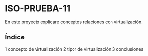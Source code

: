 # ISO-PRUEBA-11

En este proyecto explicare conceptos relaciones con virtualización.

## Índice
1 concepto de virtualización
2 tipor de virtualización
3 conclusiones
